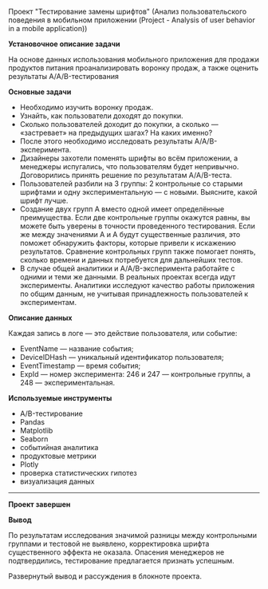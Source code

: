 Проект "Тестирование замены шрифтов" (Анализ пользовательского поведения в мобильном приложении (Project - Analysis of user behavior in a mobile application))


**Установочное описание задачи**

На основе данных использования мобильного приложения для продажи продуктов питания проанализировать воронку продаж, а также оценить результаты A/A/B-тестирования 


**Основные задачи**

  - Необходимо изучить воронку продаж.
  - Узнайть, как пользователи доходят до покупки.
  - Сколько пользователей доходит до покупки, а сколько — «застревает» на предыдущих шагах? На каких именно?
  - После этого необходимо исследовать результаты A/A/B-эксперимента.
  - Дизайнеры захотели поменять шрифты во всём приложении, а менеджеры испугались, что пользователям будет непривычно. Договорились принять решение по результатам A/A/B-теста.
  - Пользователей разбили на 3 группы: 2 контрольные со старыми шрифтами и одну экспериментальную — с новыми. Выясните, какой шрифт лучше.
  - Создание двух групп A вместо одной имеет определённые преимущества. Если две контрольные группы окажутся равны, вы можете быть уверены в точности проведенного тестирования. Если же между значениями A и A будут существенные различия, это поможет обнаружить факторы, которые привели к искажению результатов. Сравнение контрольных групп также помогает понять, сколько времени и данных потребуется для дальнейших тестов.
  - В случае общей аналитики и A/A/B-эксперимента работайте с одними и теми же данными. В реальных проектах всегда идут эксперименты. Аналитики исследуют качество работы приложения по общим данным, не учитывая принадлежность пользователей к экспериментам.


**Описание данных**

Каждая запись в логе — это действие пользователя, или событие:

- EventName — название события;
- DeviceIDHash — уникальный идентификатор пользователя;
- EventTimestamp — время события;
- ExpId — номер эксперимента: 246 и 247 — контрольные группы, а 248 — экспериментальная.


**Используемые инструменты**

  - A/B-тестирование
  - Pandas
  - Matplotlib
  - Seaborn
  - событийная аналитика
  - продуктовые метрики
  - Plotly
  - проверка статистических гипотез
  - визуализация данных

--------------------------------

**Проект завершен**

**Вывод** 

По результатам исследования значимой разницы между контрольными группами и тестовой не выявлено, корректировка шрифта существенного эффекта не оказала. Опасения менеджеров не подтвердились, тестирование предлагается признать успешным.

Развернутый вывод и рассуждения в блокноте проекта. 
